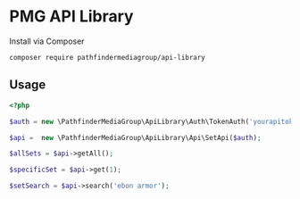 # PMG API Library

Install via Composer
```
composer require pathfindermediagroup/api-library
```

## Usage
```php
<?php

$auth = new \PathfinderMediaGroup\ApiLibrary\Auth\TokenAuth('yourapitokenhere');

$api =  new \PathfinderMediaGroup\ApiLibrary\Api\SetApi($auth);

$allSets = $api->getAll();

$specificSet = $api->get(1);

$setSearch = $api->search('ebon armor');
```